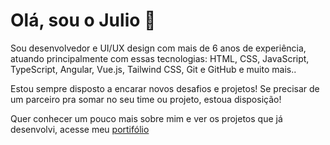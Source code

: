 # Olá, sou o Julio 👋

Sou desenvolvedor e UI/UX design com mais de 6 anos de experiência, atuando principalmente com essas tecnologias: HTML, CSS, JavaScript, TypeScript, Angular, Vue.js, Tailwind CSS, Git e GitHub e muito mais..

Estou sempre disposto a encarar novos desafios e projetos! Se precisar de um parceiro pra somar no seu time ou projeto, estoua disposição!

Quer conhecer um pouco mais sobre mim e ver os projetos que já desenvolvi, acesse meu [portifólio](https://juliobissoli.vercel.app/) 

<!--
**juliobissoli/juliobissoli** is a ✨ _special_ ✨ repository because its `README.md` (this file) appears on your GitHub profile.

Here are some ideas to get you started:

- 🔭 I’m currently working on ...
- 🌱 I’m currently learning ...
- 👯 I’m looking to collaborate on ...
- 🤔 I’m looking for help with ...
- 💬 Ask me about ...
- 📫 How to reach me: ...
- 😄 Pronouns: ...
- ⚡ Fun fact: ...
-->
